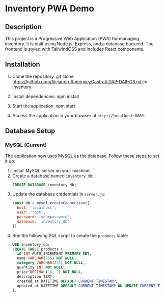 # Inventory PWA Demo

## Description
This project is a Progressive Web Application (PWA) for managing inventory. It is built using Node.js, Express, and a database backend. The frontend is styled with TailwindCSS and includes React components.

## Installation

1. Clone the repository:
   git clone https://github.com/AlejandroRodriguezCastro/LDAP-DAII-G3.git
   cd inventory


2. Install dependencies:
   npm install


3. Start the application:
   npm start


4. Access the application in your browser at `http://localhost:8080`.

## Database Setup

### MySQL (Current)
The application now uses MySQL as the database. Follow these steps to set it up:

1. Install MySQL server on your machine.
2. Create a database named `inventory_db`:
   ```sql
   CREATE DATABASE inventory_db;
   ```
3. Update the database credentials in `server.js`:
   ```javascript
   const db = mysql.createConnection({
     host: 'localhost',
     user: 'root',
     password: 'yourpassword',
     database: 'inventory_db'
   });
   ```
4. Run the following SQL script to create the `products` table:
   ```sql
   USE inventory_db;
   CREATE TABLE products (
     id INT AUTO_INCREMENT PRIMARY KEY,
     name VARCHAR(255) NOT NULL,
     category VARCHAR(255) NOT NULL,
     quantity INT NOT NULL,
     price DECIMAL(10, 2) NOT NULL,
     description TEXT,
     created_at DATETIME DEFAULT CURRENT_TIMESTAMP,
     updated_at DATETIME DEFAULT CURRENT_TIMESTAMP ON UPDATE CURRENT_TIMESTAMP
   );
   ```